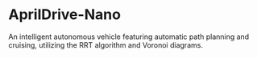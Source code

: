 # AprilDrive-Nano
An intelligent autonomous vehicle featuring automatic path planning and cruising, utilizing the RRT algorithm and Voronoi diagrams.
